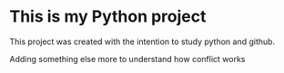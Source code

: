 # This is my Python project

This project was created with the intention to study python and github.

Adding something else more to understand how conflict works